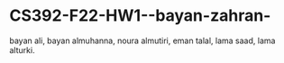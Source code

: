 # CS392-F22-HW1--bayan-zahran-
bayan ali, bayan almuhanna, noura almutiri, eman talal, lama saad, lama alturki.
